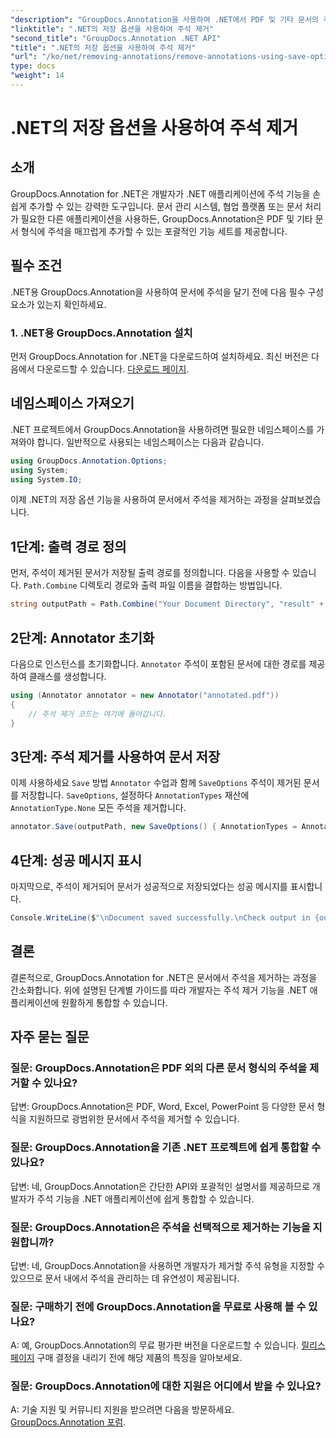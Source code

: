 ```yaml
---
"description": "GroupDocs.Annotation을 사용하여 .NET에서 PDF 및 기타 문서의 주석을 제거하는 방법을 알아보세요. 코드 예제를 포함한 단계별 가이드입니다."
"linktitle": ".NET의 저장 옵션을 사용하여 주석 제거"
"second_title": "GroupDocs.Annotation .NET API"
"title": ".NET의 저장 옵션을 사용하여 주석 제거"
"url": "/ko/net/removing-annotations/remove-annotations-using-save-options/"
type: docs
"weight": 14
---
```


# .NET의 저장 옵션을 사용하여 주석 제거

## 소개

GroupDocs.Annotation for .NET은 개발자가 .NET 애플리케이션에 주석 기능을 손쉽게 추가할 수 있는 강력한 도구입니다. 문서 관리 시스템, 협업 플랫폼 또는 문서 처리가 필요한 다른 애플리케이션을 사용하든, GroupDocs.Annotation은 PDF 및 기타 문서 형식에 주석을 매끄럽게 추가할 수 있는 포괄적인 기능 세트를 제공합니다.

## 필수 조건

.NET용 GroupDocs.Annotation을 사용하여 문서에 주석을 달기 전에 다음 필수 구성 요소가 있는지 확인하세요.

### 1. .NET용 GroupDocs.Annotation 설치

먼저 GroupDocs.Annotation for .NET을 다운로드하여 설치하세요. 최신 버전은 다음에서 다운로드할 수 있습니다. [다운로드 페이지](https://releases.groupdocs.com/annotation/net/).

## 네임스페이스 가져오기

.NET 프로젝트에서 GroupDocs.Annotation을 사용하려면 필요한 네임스페이스를 가져와야 합니다. 일반적으로 사용되는 네임스페이스는 다음과 같습니다.

```csharp
using GroupDocs.Annotation.Options;
using System;
using System.IO;
```


이제 .NET의 저장 옵션 기능을 사용하여 문서에서 주석을 제거하는 과정을 살펴보겠습니다.

## 1단계: 출력 경로 정의

먼저, 주석이 제거된 문서가 저장될 출력 경로를 정의합니다. 다음을 사용할 수 있습니다. `Path.Combine` 디렉토리 경로와 출력 파일 이름을 결합하는 방법입니다.

```csharp
string outputPath = Path.Combine("Your Document Directory", "result" + Path.GetExtension("input.pdf"));
```

## 2단계: Annotator 초기화

다음으로 인스턴스를 초기화합니다. `Annotator` 주석이 포함된 문서에 대한 경로를 제공하여 클래스를 생성합니다.

```csharp
using (Annotator annotator = new Annotator("annotated.pdf"))
{
    // 주석 제거 코드는 여기에 들어갑니다.
}
```

## 3단계: 주석 제거를 사용하여 문서 저장

이제 사용하세요 `Save` 방법 `Annotator` 수업과 함께 `SaveOptions` 주석이 제거된 문서를 저장합니다. `SaveOptions`, 설정하다 `AnnotationTypes` 재산에 `AnnotationType.None` 모든 주석을 제거합니다.

```csharp
annotator.Save(outputPath, new SaveOptions() { AnnotationTypes = AnnotationType.None });
```

## 4단계: 성공 메시지 표시

마지막으로, 주석이 제거되어 문서가 성공적으로 저장되었다는 성공 메시지를 표시합니다.

```csharp
Console.WriteLine($"\nDocument saved successfully.\nCheck output in {outputPath}.");
```

## 결론

결론적으로, GroupDocs.Annotation for .NET은 문서에서 주석을 제거하는 과정을 간소화합니다. 위에 설명된 단계별 가이드를 따라 개발자는 주석 제거 기능을 .NET 애플리케이션에 원활하게 통합할 수 있습니다.

## 자주 묻는 질문

### 질문: GroupDocs.Annotation은 PDF 외의 다른 문서 형식의 주석을 제거할 수 있나요?

답변: GroupDocs.Annotation은 PDF, Word, Excel, PowerPoint 등 다양한 문서 형식을 지원하므로 광범위한 문서에서 주석을 제거할 수 있습니다.

### 질문: GroupDocs.Annotation을 기존 .NET 프로젝트에 쉽게 통합할 수 있나요?

답변: 네, GroupDocs.Annotation은 간단한 API와 포괄적인 설명서를 제공하므로 개발자가 주석 기능을 .NET 애플리케이션에 쉽게 통합할 수 있습니다.

### 질문: GroupDocs.Annotation은 주석을 선택적으로 제거하는 기능을 지원합니까?

답변: 네, GroupDocs.Annotation을 사용하면 개발자가 제거할 주석 유형을 지정할 수 있으므로 문서 내에서 주석을 관리하는 데 유연성이 제공됩니다.

### 질문: 구매하기 전에 GroupDocs.Annotation을 무료로 사용해 볼 수 있나요?

A: 예, GroupDocs.Annotation의 무료 평가판 버전을 다운로드할 수 있습니다. [릴리스 페이지](https://releases.groupdocs.com/) 구매 결정을 내리기 전에 해당 제품의 특징을 알아보세요.

### 질문: GroupDocs.Annotation에 대한 지원은 어디에서 받을 수 있나요?

A: 기술 지원 및 커뮤니티 지원을 받으려면 다음을 방문하세요. [GroupDocs.Annotation 포럼](https://forum.groupdocs.com/c/annotation/10).